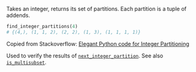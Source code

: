 Takes an integer, returns its set of partitions. Each partition is a tuple of addends.

```python
find_integer_partitions(4)
# {(4,), (1, 1, 2), (2, 2), (1, 3), (1, 1, 1, 1)}
```

Copied from Stackoverflow:
[Elegant Python code for Integer Partitioning](https://stackoverflow.com/questions/10035752#10036764)

Used to verify the results of [`next_integer_partition`](../../boolf/properties/_ec_reps/family_luckyrep_obsolete/next_integer_partition).
See also [`is_multisubset`](../is_multisubset).



